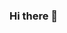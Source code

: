 ### Hi there 👋

<!--
**tinamgonzales44/tinamgonzales44** is a ✨ _special_ ✨ repository because its `README.md` (this file) appears on your GitHub profile.

Here are some ideas to get you started:

- 🔭 I’m currently working on Python projects that will appear on GitHub soon! :)
- 🌱 I’m currently learning Tableau.
- 👯 I’m looking to collaborate on whatever comes up. :)
- 🤔 I’m looking for help with on whatever comes up. :)
- 💬 My LinkedIn URL is https://www.linkedin.com/in/tinamgonzales44
- 💬 My Website URL is https://tinamgonzales44.com
- 💬 My Photography URL is https://500px.com/p/tinamgonzales44?view=galleries
- 📫 How to reach me: tinamgonzales44@gmail.com 
- 😄 Pronouns: She/Her
- ⚡ Fun fact: I'm a Gamer!!!
-->
